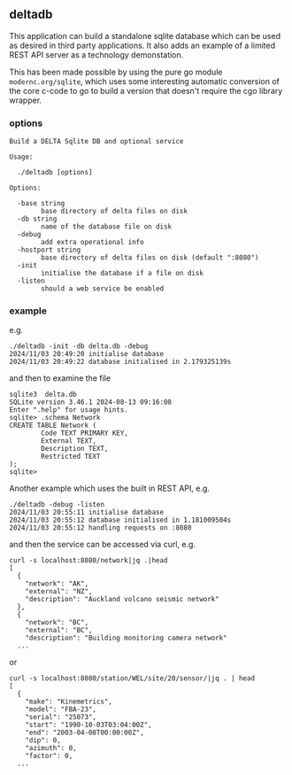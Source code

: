 ## deltadb

This application can build a standalone sqlite database which can be used as desired in third party applications.
It also adds an example of a limited REST API server as a technology demonstation.

This has been made possible by using the pure go module `modernc.org/sqlite`, which uses some interesting automatic
conversion of the core c-code to go to build a version that doesn't require the cgo library wrapper.

### options

```
Build a DELTA Sqlite DB and optional service

Usage:

  ./deltadb [options]

Options:

  -base string
        base directory of delta files on disk
  -db string
        name of the database file on disk
  -debug
        add extra operational info
  -hostport string
        base directory of delta files on disk (default ":8080")
  -init
        initialise the database if a file on disk
  -listen
        should a web service be enabled

```

### example

e.g.

```
./deltadb -init -db delta.db -debug
2024/11/03 20:49:20 initialise database
2024/11/03 20:49:22 database initialised in 2.179325139s
```

and then to examine the file

```
sqlite3  delta.db
SQLite version 3.46.1 2024-08-13 09:16:08
Enter ".help" for usage hints.
sqlite> .schema Network
CREATE TABLE Network (
        Code TEXT PRIMARY KEY,
        External TEXT,
        Description TEXT,
        Restricted TEXT
);
sqlite>
```

Another example which uses the built in REST API, e.g.

```
./deltadb -debug -listen
2024/11/03 20:55:11 initialise database
2024/11/03 20:55:12 database initialised in 1.181009504s
2024/11/03 20:55:12 handling requests on :8080
```

and then the service can be accessed via curl, e.g.

```
curl -s localhost:8080/network|jq .|head
[
  {
    "network": "AK",
    "external": "NZ",
    "description": "Auckland volcano seismic network"
  },
  {
    "network": "BC",
    "external": "BC",
    "description": "Building monitoring camera network"
  ...
```

or

```
curl -s localhost:8080/station/WEL/site/20/sensor/|jq . | head
[
  {
    "make": "Kinemetrics",
    "model": "FBA-23",
    "serial": "25073",
    "start": "1990-10-03T03:04:00Z",
    "end": "2003-04-08T00:00:00Z",
    "dip": 0,
    "azimuth": 0,
    "factor": 0,
  ...
```
